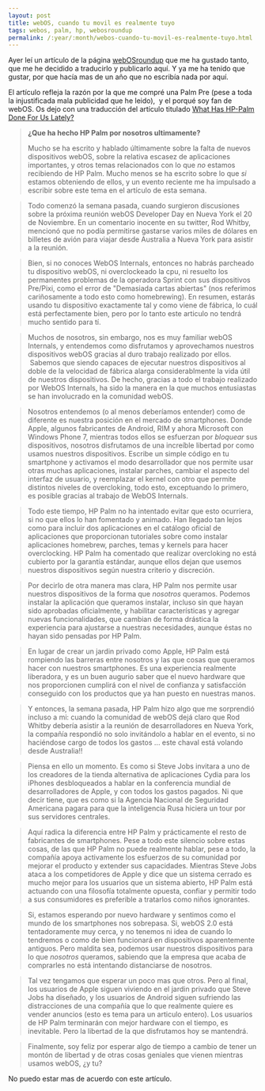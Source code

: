 ```yaml
---
layout: post
title: webOS, cuando tu movil es realmente tuyo
tags: webos, palm, hp, webosroundup
permalink: /:year/:month/webos-cuando-tu-movil-es-realmente-tuyo.html
---
```


Ayer leí un artículo de la página [webOSroundup](http://www.webosroundup.com/) que me ha gustado tanto, que me he decidido a traducirlo y publicarlo aquí. Y ya me ha tenido que gustar, por que hacía mas de un año que no escribía nada por aquí.  

El artículo refleja la razón por la que me compré una Palm Pre (pese a toda la injustificada mala publicidad que he leido),  y el porqué soy fan de webOS. Os dejo con una traducción del artículo titulado [What Has HP-Palm Done For Us Lately?](http://www.webosroundup.com/2010/10/what-has-hp-palm-done-for-us-lately/)  

> **¿Que ha hecho HP Palm por nosotros ultimamente?**
>   
> Mucho se ha escrito y hablado últimamente sobre la falta de nuevos dispositivos webOS, sobre la relativa escasez de aplicaciones importantes, y otros temas relacionados con lo que _no_ estamos recibiendo de HP Palm. Mucho menos se ha escrito sobre lo que _si_ estamos obteniendo de ellos, y un evento reciente me ha impulsado a escribir sobre este tema en el artículo de esta semana.

> Todo comenzó la semana pasada, cuando surgieron discusiones sobre la próxima reunión webOS Developer Day en Nueva York el 20 de Noviembre. En un comentario inocente en su twitter, Rod Whitby, mencionó que no podía permitirse gastarse varios miles de dólares en billetes de avión para viajar desde Australia a Nueva York para asistir a la reunión.

> Bien, si no conoces WebOS Internals, entonces no habrás parcheado tu dispositivo webOS, ni overclockeado la cpu, ni resuelto los permanentes problemas de la operadora Sprint con sus dispositivos Pre/Pixi, como el error de "Demasiada cartas abiertas" (nos referimos cariñosamente a todo esto como homebrewing). En resumen, estarás usando tu dispositivo exactamente tal y como viene de fábrica, lo cuál está perfectamente bien, pero por lo tanto este articulo no tendrá mucho sentido para tí.

> Muchos de nosotros, sin embargo, nos es muy familiar webOS Internals, y entendemos como disfrutamos y aprovechamos nuestros dispositivos webOS gracias al duro trabajo realizado por ellos.  Sabemos que siendo capaces de ejecutar nuestros dispositivos al doble de la velocidad de fábrica alarga considerablmente la vida útil de nuestros dispositivos. De hecho, gracias a todo el trabajo realizado por WebOS Internals, ha sido la manera en la que muchos entusiastas se han involucrado en la comunidad webOS.

> Nosotros entendemos (o al menos deberíamos entender) como de diferente es nuestra posición en el mercado de smartphones. Donde Apple, algunos fabricantes de Android, RIM y ahora Microsoft con Windows Phone 7, mientras todos ellos se esfuerzan por _bloquear_ sus dispositivos, nosotros disfrutamos de una increíble libertad por como usamos nuestros dispositivos. Escribe un simple código en tu smartphone y activamos el modo desarrollador que nos permite usar otras muchas aplicaciones, instalar parches, cambiar el aspecto del interfaz de usuario, y reemplazar el kernel con otro que permite distintos niveles de overcloking, todo esto, exceptuando lo primero, es posible gracias al trabajo de WebOS Internals.

> Todo este tiempo, HP Palm no ha intentado evitar que esto ocurriera, si no que ellos lo han fomentado y animado. Han llegado tan lejos como para incluir dos aplicaciones en el catálogo oficial de aplicaciones que proporcionan tutoriales sobre como instalar aplicaciones homebrew, parches, temas y kernels para hacer overclocking. HP Palm ha comentado que realizar overcloking no está cubierto por la garantía estándar, aunque ellos dejan que usemos nuestros dispositivos según nuestra criterio y discreción.

> Por decirlo de otra manera mas clara, HP Palm nos permite usar nuestros dispositivos de la forma que _nosotros_ queramos. Podemos instalar la aplicación que queramos instalar, incluso sin que hayan sido aprobadas oficialmente, y habilitar características y agregar nuevas funcionalidades, que cambian de forma drástica la experiencia para ajustarse a nuestras necesidades, aunque éstas no hayan sido pensadas por HP Palm.

> En lugar de crear un jardin privado como Apple, HP Palm está rompiendo las barreras entre nosotros y las que cosas que queramos hacer con nuestros smartphones. Es una experiencia realmente liberadora, y es un buen augurio saber que el nuevo hardware que nos proporcionen cumplirá con el nivel de confianza y satisfacción conseguido con los productos que ya han puesto en nuestras manos.

> Y entonces, la semana pasada, HP Palm hizo algo que me sorprendió incluso a mi: cuando la comunidad de webOS dejá claro que Rod Whitby debería asistir a la reunión de desarrolladores en Nueva York, la compañía respondió no solo invitándolo a hablar en el evento, si no haciéndose cargo de todos los gastos ... este chaval está volando desde Australia!!

> Piensa en ello un momento. Es como si Steve Jobs invitara a uno de los creadores de la tienda alternativa de aplicaciones Cydia para los iPhones desbloqueados a hablar en la conferencia mundial de desarrolladores de Apple, y con todos los gastos pagados. Ni que decir tiene, que es como si la Agencia Nacional de Seguridad Americana pagara para que la inteligencia Rusa hiciera un tour por sus servidores centrales.

> Aquí radica la diferencia entre HP Palm y prácticamente el resto de fabricantes de smartphones. Pese a todo este silencio sobre estas cosas, de las que HP Palm no puede realmente hablar, pese a todo, la compañía apoya activamente los esfuerzos de su comunidad por mejorar el producto y extender sus capacidades. Mientras Steve Jobs ataca a los competidores de Apple y dice que un sistema cerrado es mucho mejor para los usuarios que un sistema abierto, HP Palm está actuando con una filosofía totalmente opuesta, confiar y permitir todo a sus consumidores es preferible a tratarlos como niños ignorantes.

> Si, estamos esperando por nuevo hardware y sentimos como el mundo de los smartphones nos sobrepasa. Si, webOS 2.0 está tentadoramente muy cerca, y no tenemos ni idea de cuando lo tendremos o como de bien funcionará en dispositivos aparentemente antiguos. Pero maldita sea, podemos usar nuestros dispositivos para lo que _nosotros_ queramos, sabiendo que la empresa que acaba de comprarles no está intentando distanciarse de nosotros.

> Tal vez tengamos que esperar un poco mas que otros. Pero al final, los usuarios de Apple siguen viviendo en el jardin privado que Steve Jobs ha diseñado, y los usuarios de Android siguen sufriendo las distracciones de una compañía que lo que realmente quiere es vender anuncios (esto es tema para un articulo entero). Los usuarios de HP Palm terminarán con mejor hardware con el tiempo, es inevitable. Pero la libertad de la que disfrutamos hoy se mantendrá.

> Finalmente, soy feliz por esperar algo de tiempo a cambio de tener un montón de libertad y de otras cosas geniales que vienen mientras usamos webOS, ¿y tu?

No puedo estar mas de acuerdo con este artículo.